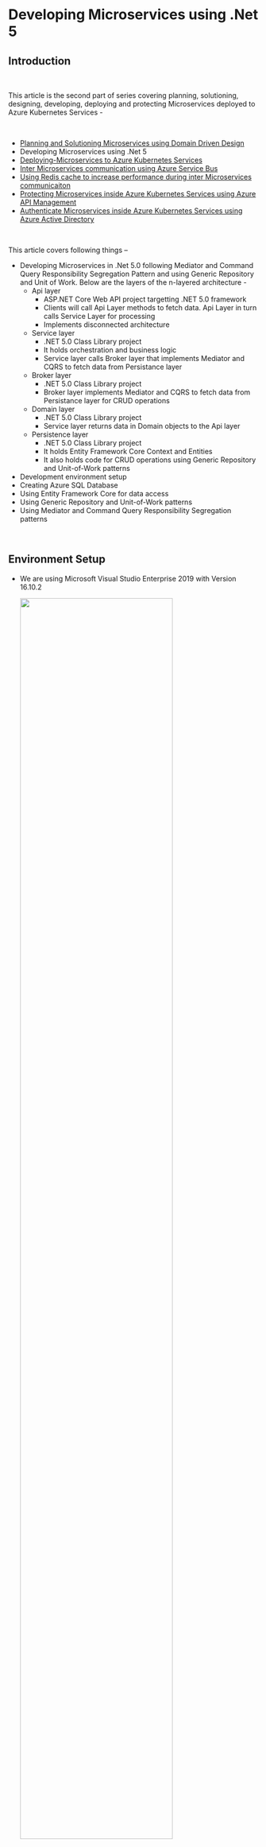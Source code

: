 # Developing Microservices using .Net 5 #

## Introduction ##

<br />

This article is the second part of series covering planning, solutioning, designing, developing, deploying and protecting Microservices deployed to Azure Kubernetes Services -

<br />

- [Planning and  Solutioning Microservices using Domain Driven Design](https://github.com/AmanpreetSingh-GitHub/Planning-and-Solutioning-Microservices-using-Domain-Driven-Design)
- Developing Microservices using .Net 5
- [Deploying-Microservices to Azure Kubernetes Services](https://github.com/AmanpreetSingh-GitHub/Deploying-Microservices-to-Azure-Kubernetes-Services)
- [Inter Microservices communication using Azure Service Bus](https://github.com/AmanpreetSingh-GitHub/Inter-Microservices-communication-using-Azure-Service-Bus)
- [Using Redis cache to increase performance during inter Microservices communicaiton](https://github.com/AmanpreetSingh-GitHub/Using-Redis-cache-to-increase-performance-during-inter-Microservices-communicaiton)
- [Protecting Microservices inside Azure Kubernetes Services using Azure API Management](https://github.com/AmanpreetSingh-GitHub/Protecting-Microservices-inside-Azure-Kubernetes-Services-using-Azure-API-Management)
- [Authenticate Microservices inside Azure Kubernetes Services using Azure Active Directory](https://github.com/AmanpreetSingh-GitHub/Authenticate-Microservices-inside-Azure-Kubernetes-Services-using-Azure-Active-Directory)

<br />

This article covers following things –

- Developing Microservices in .Net 5.0 following Mediator and Command Query Responsibility Segregation Pattern and using Generic Repository and Unit of Work. Below are the layers of the n-layered architecture -
  - Api layer
    - ASP.NET Core Web API project targetting .NET 5.0 framework
    - Clients will call Api Layer methods to fetch data. Api Layer in turn calls Service Layer for processing
    - Implements disconnected architecture
  - Service layer
    - .NET 5.0 Class Library project
    - It holds orchestration and business logic
    - Service layer calls Broker layer that implements Mediator and CQRS to fetch data from Persistance layer  
  - Broker layer
    - .NET 5.0 Class Library project
    - Broker layer implements Mediator and CQRS to fetch data from Persistance layer for CRUD operations
  - Domain layer
    - .NET 5.0 Class Library project
    - Service layer returns data in Domain objects to the Api layer
  - Persistence layer
    - .NET 5.0 Class Library project
    - It holds Entity Framework Core Context and Entities
    - It also holds code for CRUD operations using Generic Repository and Unit-of-Work patterns
- Development environment setup
- Creating Azure SQL Database
- Using Entity Framework Core for data access
- Using Generic Repository and Unit-of-Work patterns
- Using Mediator and Command Query Responsibility Segregation patterns

<br />

## Environment Setup ##

- We are using Microsoft Visual Studio Enterprise 2019 with Version 16.10.2

    <img src="Images/0.PNG" width="80%">

<br />

## Basic Solution and Project creation ##

<br />

- Create a blank solution (Coral) to contain all the projects

    <img src="Images/1.PNG" width="80%">
    <img src="Images/2.PNG" width="80%">

<br />

- Add a new ASP.Net Core Web API project (Coral.Employee.Api) targetting .NET 5.0 framework

    <img src="Images/3.PNG" width="80%">
    <img src="Images/4.PNG" width="80%">
    <img src="Images/5.PNG" width="80%">
    <img src="Images/6.PNG" width="80%">

<br />

- Add a Class Library project (Coral.Employee.Service) targetting .NET 5.0 framework

    <img src="Images/7.PNG" width="80%">
    <img src="Images/8.PNG" width="80%">
    <img src="Images/9.PNG" width="80%">
    <img src="Images/10.PNG" width="80%">

<br />

- Add a Class Library project (Coral.Employee.Domain) targetting .NET 5.0 framework

    <img src="Images/11.PNG" width="80%">
    <img src="Images/12.PNG" width="80%">
    <img src="Images/13.PNG" width="80%">
    <img src="Images/14.PNG" width="80%">

<br >

- Add a Class Library project (Coral.Employee.Persistance) targetting .NET 5.0 framework

    <img src="Images/15.PNG" width="80%">
    <img src="Images/16.PNG" width="80%">
    <img src="Images/17.PNG" width="80%">
    <img src="Images/18.PNG" width="80%">

<br />

- Add a Class Library project (Coral.Employee.Broker) targetting .NET 5.0 framework

    <img src="Images/19.PNG" width="80%">
    <img src="Images/20.PNG" width="80%">
    <img src="Images/21.PNG" width="80%">

<br />

- Build the solution

<br />

## Adding Project References ##

<br />

- Add Coral.Employee.Service reference in Coral.Employee.Api project

    <img src="Images/22.PNG" width="80%">

<br />

- Add Coral.Employee.Persistance and Coral.Employee.Domain reference in Coral.Employee.Broker project

    <img src="Images/23.PNG" width="80%">

<br />

- Add Coral.Employee.Broker, Coral.Employee.Persistance and Coral.Employee.Domain reference in Coral.Employee.Service project

    <img src="Images/24.PNG" width="80%">

<br />

- Build the solution

    <img src="Images/25.PNG" width="80%">

<br />

## Restructure the projects for better management ##

<br />

- Add Employee folder and move Coral.Employee.Api, Coral.Employee.Service, Coral.Employee.Broker, Coral.Employee.Persistance and Coral.Employee.Domain projects inside Employee folder

    <img src="Images/26.PNG" width="80%">

<br />

## Add Domain object ##

<br />

- Add EmployeeCompositeInfo to Coral.Employee.Domain project that is used to return data to the clients by Api layer

	>		using System;
	>		
	>		namespace Coral.Employee.Domain
	>		{
	>		    public class EmployeeCompositeInfo
	>		    {
	>		        public string EmployeeId { get; set; }
	>		        public string EmployeeNumber { get; set; }
	>		        public string FirstName { get; set; }
	>		        public string MiddleName { get; set; }
	>		        public string LastName { get; set; }
	>		        public string Gender { get; set; }
	>		        public DateTime DateOfBirth { get; set; }
	>		        public string ContactNumber { get; set; }
	>		        public string OfficeEmail { get; set; }
	>		        public string Address { get; set; }
	>		        public string FatherName { get; set; }
	>		        public string SpouseName { get; set; }
	>		        public int StatusId { get; set; }
	>		        public string StatusName { get; set; }
	>		        public int MaritalStatusId { get; set; }
	>		        public bool IsDeleted { get; set; }
	>		        public string CreatedBy { get; set; }
	>		        public DateTime CreatedDate { get; set; }
	>		        public string UpdatedBy { get; set; }
	>		        public DateTime UpdatedDate { get; set; }
	>		    }
	>		}
	>		

<br />

## Add project for cross-cutting concerns ##

<br />

- Add another folder Infrastructure in the solution

- Add a Class Library project (Coral.Infrastructure.CrossCutting) targetting .NET 5.0 framework inside Infrastructure folder. This project will hold data and logic that is used across projects

    <img src="Images/27.PNG" width="80%">
    <img src="Images/28.PNG" width="80%">
    <img src="Images/29.PNG" width="80%">

<br />

- Add Coral.Infrastructure.CrossCutting reference also in Coral.Employee.Service project

    <img src="Images/30.PNG" width="80%">

<br />

- Add Coral.Infrastructure.CrossCutting reference also in Coral.Employee.Broker project

    <img src="Images/31.PNG" width="80%">

<br />

## Setup Azure SQL Database ##

<br />

- Create new resource group (coral) in Azure

    <img src="Images/32.PNG" width="80%">

<br />

- Create a new Aure SQL Database Server (coraldbserver) to hold Azure SQL Database

    <img src="Images/33.PNG" width="80%">
    <img src="Images/34.PNG" width="80%">
    <img src="Images/35.PNG" width="80%">

<br />

- Create a new Azure SQL Database (Employee)

    <img src="Images/36.PNG" width="80%">
    <img src="Images/38.PNG" width="80%">

<br />

- Create EmployeeBasicInfo table in the database using SQL Server Management Studio and add some data to the table

- Below is the Create table script

    >     CREATE TABLE [dbo].[EmployeeBasicInfo](
    >      [EmployeeId] [varchar](36) NOT NULL,
    >      [EmployeeNumber] [varchar](8) NOT NULL,
    >      [FirstName] [varchar](100) NOT NULL,
    >      [MiddleName] [varchar](100) NULL,
    >      [LastName] [varchar](100) NOT NULL,
    >      [Gender] [char](1) NOT NULL,
    >      [DateOfBirth] [date] NOT NULL,
    >      [ContactNumber] [varchar](10) NOT NULL,
    >      [OfficeEmail] [varchar](200) NOT NULL,
    >      [Address] [varchar](500) NOT NULL,
    >      [FatherName] [varchar](200) NOT NULL,
    >      [SpouseName] [varchar](200) NULL,
    >      [StatusId] [int] NOT NULL,
    >      [MaritalStatusId] [int] NOT NULL,
    >      [CreatedBy] [varchar](200) NOT NULL,
    >      [CreatedDate] [datetime] NOT NULL,
    >      [UpdatedBy] [varchar](200) NULL,
    >      [UpdatedDate] [datetime] NOT NULL,
    >      [IsDeleted] [bit] NULL,
    >     CONSTRAINT [PK_EmployeeBasicInfo] PRIMARY KEY CLUSTERED 
    >     (
    >      [EmployeeId] ASC
    >     )WITH (STATISTICS_NORECOMPUTE = OFF, IGNORE_DUP_KEY = OFF) ON [PRIMARY]
    >     ) ON [PRIMARY]

<br />

- Below is the Insert script

    >     USE [Employee]
    >     GO
    >
    >     INSERT INTO [dbo].[EmployeeBasicInfo]
    >      ([EmployeeId], [EmployeeNumber], [FirstName], [MiddleName], [LastName], [Gender], [DateOfBirth], [ContactNumber], [OfficeEmail], [Address], [FatherName], [SpouseName], [StatusId], [MaritalStatusId], [CreatedBy], [CreatedDate], [UpdatedBy], [UpdatedDate], [IsDeleted])
    >     VALUES
    >      ('0088ED21-F2F3-41E3-8D19-24960AE17A14', 'ABC12345', 'Tom', NULL, 'Cat', 'M', '1981-04-18', '9876543210', 'tom.cat@microsoft.com', 'Tom Land', 'Tom Cat Senior', NULL, 1, 1, 'Admin', GETDATE(), 'Admin', GETDATE(), '0');
    >
    >     INSERT INTO [dbo].[EmployeeBasicInfo]
    >      ([EmployeeId], [EmployeeNumber], [FirstName], [MiddleName], [LastName], [Gender], [DateOfBirth], [ContactNumber], [OfficeEmail], [Address], [FatherName], [SpouseName], [StatusId], [MaritalStatusId], [CreatedBy], [CreatedDate], [UpdatedBy], [UpdatedDate], [IsDeleted])
    >     VALUES
    >      ('0128849d-13cb-4abb-b500-9e779b7384bf', 'DEF12345', 'Jerry', NULL, 'Mouse', 'M', '1991-05-15', '0123456789', 'jerry.mouse@microsoft.com', 'Jerry Land', 'Jerry Mouse Senior', NULL, 1, 1, 'Admin', GETDATE(), 'Admin', GETDATE(), '0')
    >
    >     GO

<br />

## Generate EF Core Models and Context by reverse engineering Employee database using Entity Framework Core Power Tools ##

<br />

- Use EF Core Power Tools in Coral.Employee.Persistance project

    <img src="Images/41.png" width="80%">

<br />

- Connect to Azure SQL Employee Database

    <img src="Images/42.PNG" width="80%">
    <img src="Images/43.PNG" width="80%">

<br />

- Select EmployeeBasicInfo table
    <img src="Images/44.PNG" width="80%">

<br />

- Setup parameters

    <img src="Images/45.PNG" width="80%">

<br />

- Build the solution

    <img src="Images/46.PNG" width="80%">

<br />

## Add Unit of Work, Generic Repository and EmployeBasicInfo Repository ##

<br />

- To the Coral.Employee.Persistance add two folder
    - Interfaces
    - Repositories

- Add IUnitOfWork and IGenericRepository interfaces

    >		using Coral.Employee.Persistance.Context;
	>		
	>		namespace Coral.Employee.Persistance.Interfaces
	>		{
	>		    public interface IUnitOfWork
	>		    {
	>		        EmployeeDBContext DbContext { get; }
	>		
	>		        int Save();
	>		    }
	>		}

	>		using System;
	>		using System.Collections.Generic;
	>		using System.Linq.Expressions;
	>		using System.Threading.Tasks;
	>		
	>		namespace Coral.Employee.Persistance.Interfaces
	>		{
	>		    public interface IGenericRepository<T> where T : class
	>		    {
	>		        Task<T> GetItem(Expression<Func<T, bool>> filter);
	>		        Task<T> GetItemWithChildren(Expression<Func<T, bool>> filter, params Expression<Func<T, object>>[] children);
	>		        Task<List<T>> GetAll();
	>		        Task<List<T>> GetAllPaged(int pageNo, int recordsPerPage);
	>		        Task<List<T>> GetList(Expression<Func<T, bool>> filter);
	>		        Task<List<T>> GetListWithChildren(Expression<Func<T, bool>> filter, params Expression<Func<T, object>>[] children);
	>		        void Add(T entity);
	>		    }
	>		}

<br />

- Add UnitOfWork (implementing IUnitOfWork) and GenericRepository (implementing IGenericRepository)

	>		using Coral.Employee.Persistance.Context;
	>		using Coral.Employee.Persistance.Interfaces;
	>		
	>		namespace Coral.Employee.Persistance.Repositories
	>		{
	>		    public class UnitOfWork : IUnitOfWork
	>		    {
	>		        private EmployeeDBContext _dbContext;
	>		
	>		        public EmployeeDBContext DbContext => _dbContext;
	>		        
	>		        public UnitOfWork(EmployeeDBContext dbContext) => _dbContext = dbContext;
	>		
	>		        public int Save()
	>		        {
	>		            return _dbContext.SaveChanges();
	>		        }
	>		    }
	>		}

	>		using System;
	>		using System.Linq.Expressions;
	>		using System.Collections.Generic;
	>		using System.Linq;
	>		using System.Threading.Tasks;
	>		using Microsoft.EntityFrameworkCore;
	>		using Coral.Employee.Persistance.Interfaces;
	>		using Coral.Employee.Persistance.Context;
	>		
	>		namespace Coral.Employee.Persistance.Repositories
	>		{
	>		    public class GenericRepository<T> : IGenericRepository<T> where T : class
	>		    {
	>		        protected EmployeeDBContext _context;
	>		
	>		        public GenericRepository(IUnitOfWork unitOfWork) => _context = unitOfWork.DbContext;
	>		
	>		        public async Task<List<T>> GetAll()
	>		        {
	>		            IQueryable<T> query = _context.Set<T>();
	>		            return await query.ToListAsync<T>();
	>		        }
	>		
	>		        public async Task<List<T>> GetAllPaged(int pageNo, int recordsPerPage)
	>		        {
	>		            IQueryable<T> query = _context.Set<T>().Skip((pageNo - 1) * recordsPerPage).Take(recordsPerPage);
	>		            return await query.ToListAsync<T>();
	>		        }
	>		
	>		        public async Task<T> GetItem(Expression<Func<T, bool>> filter)
	>		        {
	>		            IQueryable<T> query = _context.Set<T>();
	>		            if (filter != null)
	>		            {
	>		                query = query.Where(filter);
	>		            }
	>		            return await query.FirstOrDefaultAsync();
	>		        }
	>		
	>		        public async Task<T> GetItemWithChildren(Expression<Func<T, bool>> filter, params Expression<Func<T, object>>[] children)
	>		        {
	>		            IQueryable<T> query = _context.Set<T>();
	>		            if (children.Length > 0)
	>		            {
	>		                query = children.Aggregate(query, (current, include) => current.Include(include));
	>		            }
	>		            if (filter != null)
	>		            {
	>		                query = query.Where(filter);
	>		            }
	>		            return await query.FirstOrDefaultAsync();
	>		        }
	>		
	>		        public async Task<List<T>> GetList(Expression<Func<T, bool>> filter)
	>		        {
	>		            IQueryable<T> query = _context.Set<T>();
	>		            if (filter != null)
	>		            {
	>		                query = query.Where(filter);
	>		            }
	>		            return await query.ToListAsync<T>();
	>		        }
	>		
	>		        public async Task<List<T>> GetListWithChildren(Expression<Func<T, bool>> filter, params Expression<Func<T, object>>[] children)
	>		        {
	>		            IQueryable<T> query = _context.Set<T>();
	>		            if (children.Length > 0)
	>		            {
	>		                query = children.Aggregate(query, (current, include) => current.Include(include));
	>		            }
	>		            if (filter != null)
	>		            {
	>		                query = query.Where(filter);
	>		            }
	>		            return await query.ToListAsync<T>();
	>		        }
	>		
	>		        public async void Add(T entity)
	>		        {
	>		            await _context.Set<T>().AddAsync(entity);
	>		        }
	>		
	>		    }
	>		}
	>		

<br />

- Also add EmployeeBasicInfo Repository

	>		using Coral.Employee.Persistance.Entities;
	>		
	>		namespace Coral.Employee.Persistance.Interfaces
	>		{
	>		    public interface IEmployeeBasicInfoRepository : IGenericRepository<EmployeeBasicInfo>
	>		    {
	>		    }
	>		}

	>		using Coral.Employee.Persistance.Context;
	>		using Coral.Employee.Persistance.Entities;
	>		using Coral.Employee.Persistance.Interfaces;
	>		using System;
	>		using System.Collections.Generic;
	>		using System.Linq.Expressions;
	>		using System.Threading.Tasks;
	>		
	>		namespace Coral.Employee.Persistance.Repositories
	>		{
	>		    public class EmployeeBasicInfoRepository : IEmployeeBasicInfoRepository
	>		    {
	>		        private EmployeeDBContext _dbContext;
	>		        private IGenericRepository<EmployeeBasicInfo> _genericEmployeeBasicInfoRepository;
	>		
	>		        public EmployeeBasicInfoRepository(IUnitOfWork unitOfWork, IGenericRepository<EmployeeBasicInfo> genericEmployeeBasicInfoRepository)
	>		        {
	>		            _dbContext = unitOfWork.DbContext;
	>		            _genericEmployeeBasicInfoRepository = genericEmployeeBasicInfoRepository;
	>		        }
	>		
	>		        public void Add(EmployeeBasicInfo entity)
	>		        {
	>		            throw new NotImplementedException();
	>		        }
	>		
	>		        public async Task<List<EmployeeBasicInfo>> GetAll()
	>		        {
	>		            return await _genericEmployeeBasicInfoRepository.GetAll();
	>		        }
	>		
	>		        public Task<List<EmployeeBasicInfo>> GetAllPaged(int pageNo, int recordsPerPage)
	>		        {
	>		            throw new NotImplementedException();
	>		        }
	>		
	>		        public Task<EmployeeBasicInfo> GetItem(Expression<Func<EmployeeBasicInfo, bool>> filter)
	>		        {
	>		            throw new NotImplementedException();
	>		        }
	>		
	>		        public Task<EmployeeBasicInfo> GetItemWithChildren(Expression<Func<EmployeeBasicInfo, bool>> filter, params Expression<Func<EmployeeBasicInfo, object>>[] children)
	>		        {
	>		            throw new NotImplementedException();
	>		        }
	>		
	>		        public Task<List<EmployeeBasicInfo>> GetList(Expression<Func<EmployeeBasicInfo, bool>> filter)
	>		        {
	>		            throw new NotImplementedException();
	>		        }
	>		
	>		        public Task<List<EmployeeBasicInfo>> GetListWithChildren(Expression<Func<EmployeeBasicInfo, bool>> filter, params Expression<Func<EmployeeBasicInfo, object>>[] children)
	>		        {
	>		            throw new NotImplementedException();
	>		        }
	>		    }
	>		}
	>		

<br />

- Add connectionstring in Coral.Employee.Api project - Startup class - ConfigureServices method

	>		services.AddDbContext<EmployeeDBContext>
	>		(
	>		   options => options.UseSqlServer(
	>						"Data Source=xxxxxxxxxxxxxxx;Initial Catalog=Employee;User ID=xxxxxxxx;Password=xxxxxxxx;Persist Security Info=True;",
	>						builder => builder.EnableRetryOnFailure(3, TimeSpan.FromSeconds(5), null)
	>							  ),
	>		ServiceLifetime.Singleton
	>		);

<br />

- Build the solution

    <img src="Images/53.PNG" width="80%">

<br />

## Add Mediator and Command Query Responsibility Segregation patterns to fetch data from Persistance layer ##

<br />

- Add MediatR NuGet package to Coral.Employee.Broker project

    <img src="Images/55.PNG" width="80%">

<br />

- Add Queries and Handlers folders to Coral.Employee.Broker project

- Add GetEmployeeBasicInfoQuery class

	>		using System.Collections.Generic;
	>		using MediatR;
	>		using Coral.Employee.Persistance.Entities;
	>		
	>		namespace Coral.Employee.Broker.Queries
	>		{
	>		    public class GetEmployeeBasicInfoQuery : IRequest<List<EmployeeBasicInfo>>
	>		    {
	>		        public string QueryName { get; set; }
	>		    }
	>		}

<br />

- Add Constants class in Coral.Infrastructure.CrossCutting project

	>		namespace Coral.Infrastructure.CrossCutting.Constants
	>		{
	>		    public class Constants
	>		    {
	>		        public const string QueryAll = "all";
	>		    }
	>		}

<br />

- Add GetEmployeeBasicInfoQueryHandler class

	>		using MediatR;
	>		using Coral.Employee.Broker.Queries;
	>		using Coral.Employee.Persistance.Entities;
	>		using Coral.Employee.Persistance.Interfaces;
	>		using Coral.Infrastructure.CrossCutting.Constants;
	>		using System.Collections.Generic;
	>		using System.Threading;
	>		using System.Threading.Tasks;
	>		
	>		namespace Coral.Employee.Broker.Handlers
	>		{
	>		    public class GetEmployeeBasicInfoQueryHandler : IRequestHandler<GetEmployeeBasicInfoQuery, List<EmployeeBasicInfo>>
	>		    {
	>		        private IUnitOfWork _unitOfWork;
	>		        private IEmployeeBasicInfoRepository _employeeBasicInfoRepository;
	>		
	>		        public GetEmployeeBasicInfoQueryHandler(IEmployeeBasicInfoRepository employeeBasicInfoRepository)
	>		        {
	>		            _employeeBasicInfoRepository = employeeBasicInfoRepository;
	>		        }
	>		
	>		        public async Task<List<EmployeeBasicInfo>> Handle(GetEmployeeBasicInfoQuery request, CancellationToken cancellationToken)
	>		        {
	>		            switch (request.QueryName)
	>		            {
	>		                case Constants.QueryAll:
	>		                    return await _employeeBasicInfoRepository.GetAll();
	>		            }
	>		            return null;
	>		        }
	>		    }
	>		}

<br />

- Add two folders to Coral.Employee.Service project
    - Interfaces
    - Services

<br />

- Add IEmployeeBasicInfoService to Interfaces folder

	>		using Coral.Employee.Domain;
	>		using System.Collections.Generic;
	>		using System.Threading.Tasks;
	>		
	>		namespace Coral.Employee.Service.Interfaces
	>		{
	>		    public interface IEmployeeBasicInfoService
	>		    {
	>		        Task<List<EmployeeCompositeInfo>> GetAllEmployeeBasicInfo();
	>		    }
	>		}
	>		

- Add EmployeeBasicInfoService to Services folder

	>		using MediatR;
	>		using Coral.Employee.Broker.Queries;
	>		using Coral.Employee.Domain;
	>		using Coral.Employee.Service.Interfaces;
	>		using Coral.Infrastructure.CrossCutting.Constants;
	>		using System.Collections.Generic;
	>		using System.Threading.Tasks;
	>		
	>		namespace Coral.Employee.Service.Services
	>		{
	>		    public class EmployeeBasicInfoService : IEmployeeBasicInfoService
	>		    {
	>		        private readonly IMediator _mediator;
	>		
	>		        public EmployeeBasicInfoService(IMediator mediator)
	>		        {
	>		            _mediator = mediator;
	>		        }
	>		
	>		        public async Task<List<EmployeeCompositeInfo>> GetAllEmployeeBasicInfo()
	>		        {
	>		            var employeeCompositeInfoList = new List<EmployeeCompositeInfo>();
	>		
	>		            var employeeList = await _mediator.Send(new GetEmployeeBasicInfoQuery { QueryName = Constants.QueryAll });
	>		
	>		            foreach (var employee in employeeList)
	>		            {
	>		                var employeeCompositeInfo = new EmployeeCompositeInfo
	>		                {
	>		                    EmployeeId = employee.EmployeeId,
	>		                    EmployeeNumber = employee.EmployeeNumber,
	>		                    Address = employee.Address,
	>		                    ContactNumber = employee.ContactNumber,
	>		                    DateOfBirth = employee.DateOfBirth,
	>		                    FirstName = employee.FirstName,
	>		                    MiddleName = employee.MiddleName,
	>		                    LastName = employee.LastName,
	>		                    FatherName = employee.FatherName,
	>		                    Gender = employee.Gender,
	>		                    OfficeEmail = employee.OfficeEmail,
	>		                    SpouseName = employee.SpouseName,
	>		                    StatusId = employee.StatusId,
	>		                    StatusName = string.Empty,
	>		                    MaritalStatusId = employee.MaritalStatusId,
	>		                    CreatedBy = employee.CreatedBy,
	>		                    CreatedDate = employee.CreatedDate,
	>		                    UpdatedBy = employee.UpdatedBy,
	>		                    UpdatedDate = employee.UpdatedDate
	>		                };
	>		
	>		                employeeCompositeInfoList.Add(employeeCompositeInfo);
	>		            }
	>		
	>		            return employeeCompositeInfoList;
	>		        }
	>		    }
	>		}

<br />

- Build the solution

    <img src="Images/63.PNG" width="80%">

<br />

## Adding Dependencies to the Coral.Employee.Api project ##

<br />

- Add MediatR.Extensions.Microsoft.DependencyInjection NuGet package to Coral.Employee.Api project

    <img src="Images/66.PNG" width="80%">

<br />

- Create StartupExtensions class to add dependencies

	>		using MediatR;
	>		using Microsoft.Extensions.DependencyInjection;
	>		using Coral.Employee.Broker.Handlers;
	>		using Coral.Employee.Persistance.Interfaces;
	>		using Coral.Employee.Persistance.Repositories;
	>		using Coral.Employee.Service.Interfaces;
	>		using Coral.Employee.Service.Services;
	>		
	>		namespace Coral.Employee.Api
	>		{
	>		    public static class StartupExtensions
	>		    {
	>		        public static void AddLayeredDependencies(this IServiceCollection services)
	>		        {
	>		            services.AddTransient<IEmployeeBasicInfoService, EmployeeBasicInfoService>();
	>		            services.AddTransient<IUnitOfWork, UnitOfWork>();
	>		            services.AddTransient(typeof(IGenericRepository<>), typeof(GenericRepository<>));
	>		            services.AddTransient<IEmployeeBasicInfoRepository, EmployeeBasicInfoRepository>();
	>		        }
	>		
	>		        public static void AddMediator(this IServiceCollection services)
	>		        {
	>		            services.AddMediatR(typeof(GetEmployeeBasicInfoQueryHandler).Assembly);
	>		        }
	>		    }
	>		}
	>		

<br />

- Add StartupExtensions class methods in Coral.Employee.Api project - Startup class - ConfigureServices method

	>		services.AddLayeredDependencies();
	>		services.AddMediator();

<br />

## Call Service method from Api project ##

<br />

- Call Service method from Api project

	>		using Microsoft.AspNetCore.Mvc;
	>		using Coral.Employee.Domain;
	>		using Coral.Employee.Service.Interfaces;
	>		using System.Collections.Generic;
	>		using System.Threading.Tasks;
	>		
	>		namespace Coral.Employee.Api.Controllers
	>		{
	>		    [Route("api/[controller]")]
	>		    [ApiController]
	>		    public class EmployeeBasicInfoController : ControllerBase
	>		    {
	>		        private readonly IEmployeeBasicInfoService _employeeBasicInfoService;
	>		
	>		        public EmployeeBasicInfoController(IEmployeeBasicInfoService employeeBasicInfoService)
	>		        {
	>		            _employeeBasicInfoService = employeeBasicInfoService;
	>		        }
	>		
	>		        [HttpGet("all")]
	>		        public async Task<List<EmployeeCompositeInfo>> GetAll()
	>		        {
	>		            return await _employeeBasicInfoService.GetAllEmployeeBasicInfo();
	>		        }
	>		    }
	>		}

<br />

- Build the solution

    <img src="Images/69.PNG" width="80%">

<br />

## Run and Test solution ##

- Make Coral.Employee.Api as startup project

- Run the project and call /api/EmployeeBasicInfo/all route

    <img src="Images/70.PNG" width="80%">
